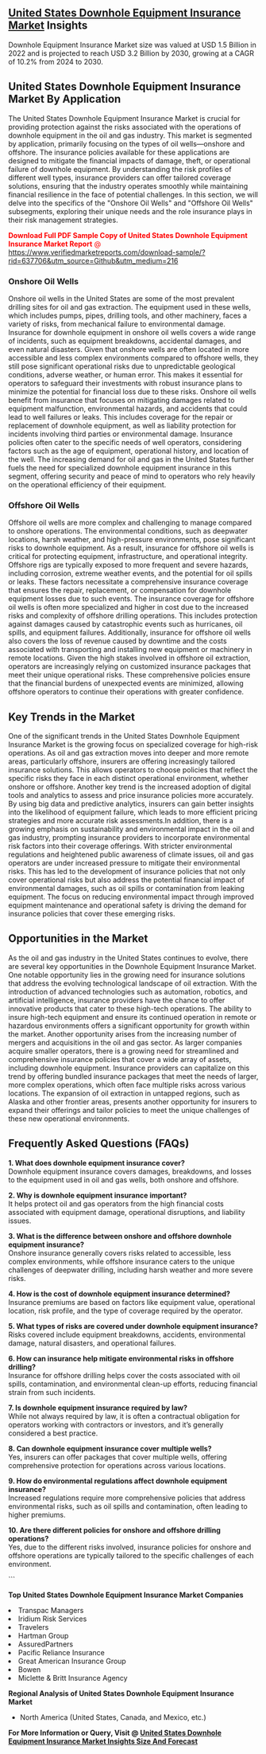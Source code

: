 <h2><a href="https://www.verifiedmarketreports.com/download-sample/?rid=637706&amp;utm_source=Github&amp;utm_medium=216" target="_blank">United States Downhole Equipment Insurance Market</a> Insights</h2><p>Downhole Equipment Insurance Market size was valued at USD 1.5 Billion in 2022 and is projected to reach USD 3.2 Billion by 2030, growing at a CAGR of 10.2% from 2024 to 2030.</p><p><h2>United States Downhole Equipment Insurance Market By Application</h2><p>The United States Downhole Equipment Insurance Market is crucial for providing protection against the risks associated with the operations of downhole equipment in the oil and gas industry. This market is segmented by application, primarily focusing on the types of oil wells—onshore and offshore. The insurance policies available for these applications are designed to mitigate the financial impacts of damage, theft, or operational failure of downhole equipment. By understanding the risk profiles of different well types, insurance providers can offer tailored coverage solutions, ensuring that the industry operates smoothly while maintaining financial resilience in the face of potential challenges. In this section, we will delve into the specifics of the "Onshore Oil Wells" and "Offshore Oil Wells" subsegments, exploring their unique needs and the role insurance plays in their risk management strategies. <p><span class=""><span style="color: #ff0000;"><strong>Download Full PDF Sample Copy of United States Downhole Equipment Insurance Market Report</strong> @ </span><a href="https://www.verifiedmarketreports.com/download-sample/?rid=637706&amp;utm_source=Github&amp;utm_medium=216" target="_blank">https://www.verifiedmarketreports.com/download-sample/?rid=637706&amp;utm_source=Github&amp;utm_medium=216</a></span></p></p><h3>Onshore Oil Wells</h3><p>Onshore oil wells in the United States are some of the most prevalent drilling sites for oil and gas extraction. The equipment used in these wells, which includes pumps, pipes, drilling tools, and other machinery, faces a variety of risks, from mechanical failure to environmental damage. Insurance for downhole equipment in onshore oil wells covers a wide range of incidents, such as equipment breakdowns, accidental damages, and even natural disasters. Given that onshore wells are often located in more accessible and less complex environments compared to offshore wells, they still pose significant operational risks due to unpredictable geological conditions, adverse weather, or human error. This makes it essential for operators to safeguard their investments with robust insurance plans to minimize the potential for financial loss due to these risks. Onshore oil wells benefit from insurance that focuses on mitigating damages related to equipment malfunction, environmental hazards, and accidents that could lead to well failures or leaks. This includes coverage for the repair or replacement of downhole equipment, as well as liability protection for incidents involving third parties or environmental damage. Insurance policies often cater to the specific needs of well operators, considering factors such as the age of equipment, operational history, and location of the well. The increasing demand for oil and gas in the United States further fuels the need for specialized downhole equipment insurance in this segment, offering security and peace of mind to operators who rely heavily on the operational efficiency of their equipment.</p><h3>Offshore Oil Wells</h3><p>Offshore oil wells are more complex and challenging to manage compared to onshore operations. The environmental conditions, such as deepwater locations, harsh weather, and high-pressure environments, pose significant risks to downhole equipment. As a result, insurance for offshore oil wells is critical for protecting equipment, infrastructure, and operational integrity. Offshore rigs are typically exposed to more frequent and severe hazards, including corrosion, extreme weather events, and the potential for oil spills or leaks. These factors necessitate a comprehensive insurance coverage that ensures the repair, replacement, or compensation for downhole equipment losses due to such events. The insurance coverage for offshore oil wells is often more specialized and higher in cost due to the increased risks and complexity of offshore drilling operations. This includes protection against damages caused by catastrophic events such as hurricanes, oil spills, and equipment failures. Additionally, insurance for offshore oil wells also covers the loss of revenue caused by downtime and the costs associated with transporting and installing new equipment or machinery in remote locations. Given the high stakes involved in offshore oil extraction, operators are increasingly relying on customized insurance packages that meet their unique operational risks. These comprehensive policies ensure that the financial burdens of unexpected events are minimized, allowing offshore operators to continue their operations with greater confidence.</p><h2>Key Trends in the Market</h2><p>One of the significant trends in the United States Downhole Equipment Insurance Market is the growing focus on specialized coverage for high-risk operations. As oil and gas extraction moves into deeper and more remote areas, particularly offshore, insurers are offering increasingly tailored insurance solutions. This allows operators to choose policies that reflect the specific risks they face in each distinct operational environment, whether onshore or offshore. Another key trend is the increased adoption of digital tools and analytics to assess and price insurance policies more accurately. By using big data and predictive analytics, insurers can gain better insights into the likelihood of equipment failure, which leads to more efficient pricing strategies and more accurate risk assessments.In addition, there is a growing emphasis on sustainability and environmental impact in the oil and gas industry, prompting insurance providers to incorporate environmental risk factors into their coverage offerings. With stricter environmental regulations and heightened public awareness of climate issues, oil and gas operators are under increased pressure to mitigate their environmental risks. This has led to the development of insurance policies that not only cover operational risks but also address the potential financial impact of environmental damages, such as oil spills or contamination from leaking equipment. The focus on reducing environmental impact through improved equipment maintenance and operational safety is driving the demand for insurance policies that cover these emerging risks.</p><h2>Opportunities in the Market</h2><p>As the oil and gas industry in the United States continues to evolve, there are several key opportunities in the Downhole Equipment Insurance Market. One notable opportunity lies in the growing need for insurance solutions that address the evolving technological landscape of oil extraction. With the introduction of advanced technologies such as automation, robotics, and artificial intelligence, insurance providers have the chance to offer innovative products that cater to these high-tech operations. The ability to insure high-tech equipment and ensure its continued operation in remote or hazardous environments offers a significant opportunity for growth within the market. Another opportunity arises from the increasing number of mergers and acquisitions in the oil and gas sector. As larger companies acquire smaller operators, there is a growing need for streamlined and comprehensive insurance policies that cover a wide array of assets, including downhole equipment. Insurance providers can capitalize on this trend by offering bundled insurance packages that meet the needs of larger, more complex operations, which often face multiple risks across various locations. The expansion of oil extraction in untapped regions, such as Alaska and other frontier areas, presents another opportunity for insurers to expand their offerings and tailor policies to meet the unique challenges of these new operational environments.</p><h2>Frequently Asked Questions (FAQs)</h2><p><strong>1. What does downhole equipment insurance cover?</strong><br>Downhole equipment insurance covers damages, breakdowns, and losses to the equipment used in oil and gas wells, both onshore and offshore.</p><p><strong>2. Why is downhole equipment insurance important?</strong><br>It helps protect oil and gas operators from the high financial costs associated with equipment damage, operational disruptions, and liability issues.</p><p><strong>3. What is the difference between onshore and offshore downhole equipment insurance?</strong><br>Onshore insurance generally covers risks related to accessible, less complex environments, while offshore insurance caters to the unique challenges of deepwater drilling, including harsh weather and more severe risks.</p><p><strong>4. How is the cost of downhole equipment insurance determined?</strong><br>Insurance premiums are based on factors like equipment value, operational location, risk profile, and the type of coverage required by the operator.</p><p><strong>5. What types of risks are covered under downhole equipment insurance?</strong><br>Risks covered include equipment breakdowns, accidents, environmental damage, natural disasters, and operational failures.</p><p><strong>6. How can insurance help mitigate environmental risks in offshore drilling?</strong><br>Insurance for offshore drilling helps cover the costs associated with oil spills, contamination, and environmental clean-up efforts, reducing financial strain from such incidents.</p><p><strong>7. Is downhole equipment insurance required by law?</strong><br>While not always required by law, it is often a contractual obligation for operators working with contractors or investors, and it’s generally considered a best practice.</p><p><strong>8. Can downhole equipment insurance cover multiple wells?</strong><br>Yes, insurers can offer packages that cover multiple wells, offering comprehensive protection for operations across various locations.</p><p><strong>9. How do environmental regulations affect downhole equipment insurance?</strong><br>Increased regulations require more comprehensive policies that address environmental risks, such as oil spills and contamination, often leading to higher premiums.</p><p><strong>10. Are there different policies for onshore and offshore drilling operations?</strong><br>Yes, due to the different risks involved, insurance policies for onshore and offshore operations are typically tailored to the specific challenges of each environment.</p>```</p><p><strong>Top United States Downhole Equipment Insurance Market Companies</strong></p><div data-test-id=""><p><li>Transpac Managers</li><li> Iridium Risk Services</li><li> Travelers</li><li> Hartman Group</li><li> AssuredPartners</li><li> Pacific Reliance Insurance</li><li> Great American Insurance Group</li><li> Bowen</li><li> Miclette & Britt Insurance Agency</li></p><div><strong>Regional Analysis of&nbsp;United States Downhole Equipment Insurance Market</strong></div><ul><li dir="ltr"><p dir="ltr">North America&nbsp;(United States, Canada, and Mexico, etc.)</p></li></ul><p><strong>For More Information or Query, Visit @&nbsp;</strong><strong><a href="https://www.verifiedmarketreports.com/product/downhole-equipment-insurance-market/?utm_source=Github&amp;utm_medium=216" target="_blank">United States Downhole Equipment Insurance Market Insights Size And Forecast</a></strong></p></div>
